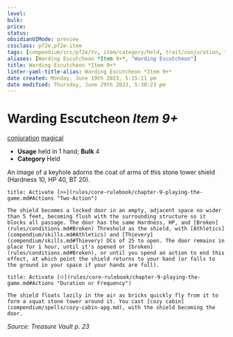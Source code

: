 ```yaml
---
level:
bulk:
price:
status:
obsidianUIMode: preview
cssclass: pf2e,pf2e-item
tags: [compendium/src/pf2e/tv, item/category/held, trait/conjuration, trait/magical]
aliases: [Warding Escutcheon *Item 9+*, "Warding Escutcheon"]
title: Warding Escutcheon *Item 9+*
linter-yaml-title-alias: Warding Escutcheon *Item 9+*
date created: Monday, June 19th 2023, 5:15:11 pm
date modified: Thursday, June 29th 2023, 5:30:23 pm
---
```


# Warding Escutcheon *Item 9+*

[conjuration](rules/traits/conjuration.md) [magical](rules/traits/magical.md)  

- **Usage** held in 1 hand; **Bulk** 4
- **Category** Held

An image of a keyhole adorns the coat of arms of this stone tower shield (Hardness 10, HP 40, BT 20).

```ad-embed-ability
title: Activate [>>](rules/core-rulebook/chapter-9-playing-the-game.md#Actions "Two-Action")

The shield becomes a locked door in an empty, adjacent space no wider than 5 feet, becoming flush with the surrounding structure so it blocks all passage. The door has the same Hardness, HP, and [Broken](rules/conditions.md#Broken) Threshold as the shield, with [Athletics](compendium/skills.md#Athletics) and [Thievery](compendium/skills.md#Thievery) DCs of 25 to open. The door remains in place for 1 hour, until it's opened or [broken](rules/conditions.md#Broken), or until you spend an action to end this effect, at which point the shield returns to your hand (or falls to the ground in your space if your hands are full).
```

```ad-embed-ability
title: Activate [⏲](rules/core-rulebook/chapter-9-playing-the-game.md#Actions "Duration or Frequency")

The shield floats lazily in the air as bricks quickly fly from it to form a squat stone tower around it. You cast [cozy cabin](compendium/spells/cozy-cabin-apg.md), with the shield becoming the door.
```

*Source: Treasure Vault p. 23*
